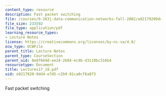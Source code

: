 ```yaml
---
content_type: resource
description: Fast packet switching
file: /courses/6-263j-data-communication-networks-fall-2002/a92179209dd4e7d5c2b981ca0cf6a8f3_Lectures17_18.pdf
file_size: 233592
file_type: application/pdf
learning_resource_types:
- Lecture Notes
license: https://creativecommons.org/licenses/by-nc-sa/4.0/
ocw_type: OCWFile
parent_title: Lecture Notes
parent_type: CourseSection
parent_uid: 8e8f669d-ee24-2b04-ec9b-d3110bc316b4
resourcetype: Document
title: Lectures17_18.pdf
uid: a9217920-9dd4-e7d5-c2b9-81ca0cf6a8f3
---
```

Fast packet switching
